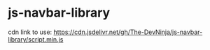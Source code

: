 # js-navbar-library

cdn link to use:
<https://cdn.jsdelivr.net/gh/The-DevNinja/js-navbar-library/script.min.js>
